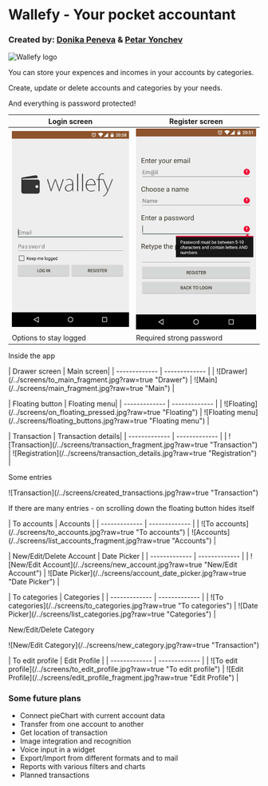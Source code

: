 # Wallefy - Your pocket accountant

### Created by: [Donika Peneva](https://github.com/donyka) & [Petar Yonchev](https://github.com/petkata)

![Wallefy logo](/../master/screens/main.png?raw=true "Wallefy logo")

<p>You can store your expences and incomes in your accounts by categories.</p>
<p>Create, update or delete accounts and categories by your needs.</p>
<p>And everything is password protected!</p>

| Login screen  | Register screen|
| ------------- | ------------- |
| ![Login](/../screens/login_fragment.jpg?raw=true "Login")   |  ![Registration](/../screens/registration.jpg?raw=true "Registration")  |
| Options to stay logged |  Required strong password |

<p>Inside the app</p>
| Drawer screen  | Main screen|
| ------------- | ------------- |
| ![Drawer](/../screens/to_main_fragment.jpg?raw=true "Drawer")   |  ![Main](/../screens/main_fragment.jpg?raw=true "Main")  |

<p></p>
| Floating button  | Floating menu|
| ------------- | ------------- |
| ![Floating](/../screens/on_floating_pressed.jpg?raw=true "Floating")   |  ![Floating menu](/../screens/floating_buttons.jpg?raw=true "Floating menu")  |

<p></p>
| Transaction  | Transaction details|
| ------------- | ------------- |
| ![Transaction](/../screens/transaction_fragment.jpg?raw=true "Transaction")   |  ![Registration](/../screens/transaction_details.jpg?raw=true "Registration")  |

<p>Some entries</p>
![Transaction](/../screens/created_transactions.jpg?raw=true "Transaction")  
<p>If there are many entries - on scrolling down the floating button hides itself</p>

<p></p>
| To accounts  | Accounts |
| ------------- | ------------- |
| ![To accounts](/../screens/to_accounts.jpg?raw=true "To accounts")   |  ![Accounts](/../screens/list_accounts_fragment.jpg?raw=true "Accounts")  | 

<p></p>
| New/Edit/Delete Account  | Date Picker |
| ------------- | ------------- |
| ![New/Edit Account](/../screens/new_account.jpg?raw=true "New/Edit Account")   |  ![Date Picker](/../screens/account_date_picker.jpg?raw=true "Date Picker")  | 

<p></p>
| To categories  | Categories |
| ------------- | ------------- |
| ![To categories](/../screens/to_categories.jpg?raw=true "To categories")   |  ![Date Picker](/../screens/list_categories.jpg?raw=true "Categories")  | 

<p> New/Edit/Delete Category  </p>
![New/Edit Category](/../screens/new_category.jpg?raw=true "Transaction") 

<p></p>
| To edit profile  | Edit Profile |
| ------------- | ------------- |
| ![To edit profile](/../screens/to_edit_profile.jpg?raw=true "To edit profile")   |  ![Edit Profile](/../screens/edit_profile_fragment.jpg?raw=true "Edit Profile")  | 

### Some future plans
 - Connect pieChart with current account data
 - Transfer from one account to another
 - Get location of transaction 
 - Image integration and recognition
 - Voice input in a widget
 - Export/Import from different formats and to mail
 - Reports with various filters and charts
 - Planned transactions 




